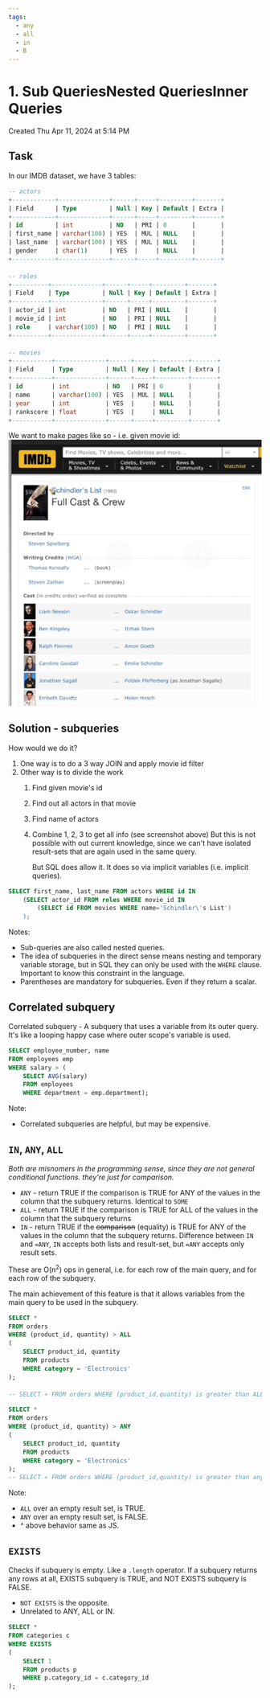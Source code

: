 ```yaml
---
tags:
  - any
  - all
  - in
  - B
---
```

# 1. Sub QueriesNested QueriesInner Queries
Created Thu Apr 11, 2024 at 5:14 PM

## Task
In our IMDB dataset, we have 3 tables:
```sql
-- actors
+------------+--------------+------+-----+---------+-------+
| Field      | Type         | Null | Key | Default | Extra |
+------------+--------------+------+-----+---------+-------+
| id         | int          | NO   | PRI | 0       |       |
| first_name | varchar(100) | YES  | MUL | NULL    |       |
| last_name  | varchar(100) | YES  | MUL | NULL    |       |
| gender     | char(1)      | YES  |     | NULL    |       |
+------------+--------------+------+-----+---------+-------+

-- roles
+----------+--------------+------+-----+---------+-------+
| Field    | Type         | Null | Key | Default | Extra |
+----------+--------------+------+-----+---------+-------+
| actor_id | int          | NO   | PRI | NULL    |       |
| movie_id | int          | NO   | PRI | NULL    |       |
| role     | varchar(100) | NO   | PRI | NULL    |       |
+----------+--------------+------+-----+---------+-------+

-- movies
+-----------+--------------+------+-----+---------+-------+
| Field     | Type         | Null | Key | Default | Extra |
+-----------+--------------+------+-----+---------+-------+
| id        | int          | NO   | PRI | 0       |       |
| name      | varchar(100) | YES  | MUL | NULL    |       |
| year      | int          | YES  |     | NULL    |       |
| rankscore | float        | YES  |     | NULL    |       |
+-----------+--------------+------+-----+---------+-------+
```

We want to make pages like so - i.e. given movie id:
![](../../../../assets/1-Sub-QueriesNested-QueriesInner-Queries-image-1-20089a66.png)

## Solution - subqueries
How would we do it?
1. One way is to do a 3 way JOIN and apply movie id filter
2. Other way is to divide the work
	1. Find given movie's id
	2. Find out all actors in that movie
	3. Find name of actors
	4. Combine 1, 2, 3 to get all info (see screenshot above)
	   But this is not possible with out current knowledge, since we can't have isolated result-sets that are again used in the same query.
	   
	   But SQL does allow it. It does so via implicit variables (i.e. implicit queries).

```sql
SELECT first_name, last_name FROM actors WHERE id IN 
	(SELECT actor_id FROM roles WHERE movie_id IN 
		(SELECT id FROM movies WHERE name='Schindler\'s List')
	);
```


Notes:
- Sub-queries are also called nested queries.
- The idea of subqueries in the direct sense means nesting and temporary variable storage, but in SQL they can only be used with the `WHERE` clause. Important to know this constraint in the language.
- Parentheses are mandatory for subqueries. Even if they return a scalar.

## Correlated subquery
Correlated subquery - A subquery that uses a variable from its outer query. It's like a looping happy case where outer scope's variable is used.

```sql
SELECT employee_number, name
FROM employees emp
WHERE salary > (
	SELECT AVG(salary)
	FROM employees
	WHERE department = emp.department);
```

Note:
- Correlated subqueries are helpful, but may be expensive.
## `IN`, `ANY`, `ALL`
*Both are misnomers in the programming sense, since they are not general conditional functions. they're just for comparison.*

- `ANY` - return TRUE if the comparison is TRUE for ANY of the values in the column that the subquery returns. Identical to `SOME`
- `ALL` - return TRUE if the comparison is TRUE for ALL of the values in the column that the subquery returns
- `IN` - return TRUE if the ~~comparison~~ (equality) is TRUE for ANY of the values in the column that the subquery returns. Difference between `IN` and `=ANY`, `IN` accepts both lists and result-set, but `=ANY` accepts only result sets.

These are O(n<sup>2</sup>) ops in general, i.e. for each row of the main query, and for each row of the subquery.

The main achievement of this feature is that it allows variables from the main query to be used in the subquery.

```sql
SELECT *
FROM orders
WHERE (product_id, quantity) > ALL 
(
    SELECT product_id, quantity
    FROM products
    WHERE category = 'Electronics'
);

-- SELECT ∗ FROM orders WHERE (product_id,quantity) is greater than ALL rows of subquery
```

```sql
SELECT *
FROM orders
WHERE (product_id, quantity) > ANY 
(
    SELECT product_id, quantity
    FROM products
    WHERE category = 'Electronics'
);
-- SELECT ∗ FROM orders WHERE (product_id,quantity) is greater than any rows of subquery
```
Note:
- `ALL` over an empty result set, is TRUE.
- `ANY` over an empty result set, is FALSE.
- ^ above behavior same as JS.
## `EXISTS`
Checks if subquery is empty. Like a `.length` operator.
If a subquery returns any rows at all, EXISTS subquery is TRUE, and NOT EXISTS subquery is FALSE.

- `NOT EXISTS` is the opposite.
- Unrelated to ANY, ALL or IN.

```sql
SELECT *
FROM categories c
WHERE EXISTS 
(
    SELECT 1
    FROM products p
    WHERE p.category_id = c.category_id
);
```
